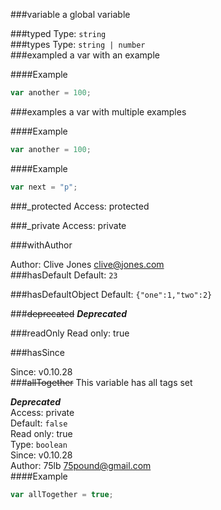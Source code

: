 ###variable
a global variable

  
###typed
Type: `string`  
###types
Type: `string | number`  
###exampled
a var with an example

  
####Example
```js
var another = 100;
```
###examples
a var with multiple examples

  
####Example
```js
var another = 100;
```
####Example
```js
var next = "p";
```
###_protected
Access: protected  
  
###_private
Access: private  
  
###withAuthor
  
Author: Clive Jones <clive@jones.com>  
###hasDefault
Default: `23`  
  
###hasDefaultObject
Default: `{"one":1,"two":2}`  
  
###~~deprecated~~
***Deprecated***  
  
###readOnly
Read only: true  
  
###hasSince
  
Since: v0.10.28  
###~~allTogether~~
This variable has all tags set

***Deprecated***  
Access: private  
Default: `false`  
Read only: true  
Type: `boolean`  
Since: v0.10.28  
Author: 75lb <75pound@gmail.com>  
####Example
```js
var allTogether = true;
```
